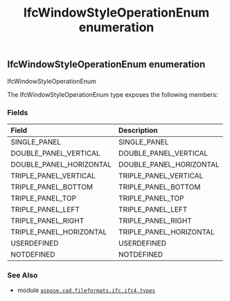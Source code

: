 ﻿---
title: IfcWindowStyleOperationEnum enumeration
second_title: Aspose.CAD for Python via .NET API References
description: 
type: docs
weight: 3920
url: /aspose.cad.fileformats.ifc.ifc4.types/ifcwindowstyleoperationenum/
is_root: false
---

## IfcWindowStyleOperationEnum enumeration

IfcWindowStyleOperationEnum



The IfcWindowStyleOperationEnum type exposes the following members:

### Fields
| Field | Description |
| :- | :- |
| SINGLE_PANEL | SINGLE_PANEL |
| DOUBLE_PANEL_VERTICAL | DOUBLE_PANEL_VERTICAL |
| DOUBLE_PANEL_HORIZONTAL | DOUBLE_PANEL_HORIZONTAL |
| TRIPLE_PANEL_VERTICAL | TRIPLE_PANEL_VERTICAL |
| TRIPLE_PANEL_BOTTOM | TRIPLE_PANEL_BOTTOM |
| TRIPLE_PANEL_TOP | TRIPLE_PANEL_TOP |
| TRIPLE_PANEL_LEFT | TRIPLE_PANEL_LEFT |
| TRIPLE_PANEL_RIGHT | TRIPLE_PANEL_RIGHT |
| TRIPLE_PANEL_HORIZONTAL | TRIPLE_PANEL_HORIZONTAL |
| USERDEFINED | USERDEFINED |
| NOTDEFINED | NOTDEFINED |



### See Also
* module [`aspose.cad.fileformats.ifc.ifc4.types`](..)
